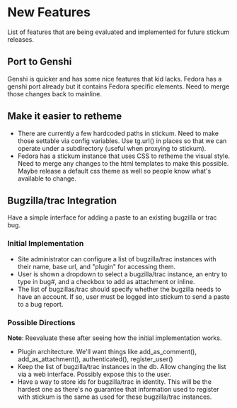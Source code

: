 # New Features #
List of features that are being evaluated and implemented for future stickum releases.

## Port to Genshi ##
Genshi is quicker and has some nice features that kid lacks.  Fedora has a genshi port already but it contains Fedora specific elements.  Need to merge those changes back to mainline.

## Make it easier to retheme ##
  * There are currently a few hardcoded paths in stickum.  Need to make those settable via config variables.  Use tg.url() in places so that we can operate under a subdirectory (useful when proxying to stickum).
  * Fedora has a stickum instance that uses CSS to retheme the visual style.  Need to merge any changes to the html templates to make this possible.  Maybe release a default css theme as well so people know what's available to change.

## Bugzilla/trac Integration ##
Have a simple interface for adding a paste to an existing bugzilla or trac bug.

### Initial Implementation ###
  * Site administrator can configure a list of bugzilla/trac instances with their name, base url, and "plugin" for accessing them.
  * User is shown a dropdown to select a bugzilla/trac instance, an entry to type in bug#, and a checkbox to add as attachment or inline.
  * The list of bugzillas/trac should specify whether the bugzilla needs to have an account.  If so, user must be logged into stickum to send a paste to a bug report.

### Possible Directions ###
**Note**: Reevaluate these after seeing how the initial implementation works.
  * Plugin architecture.  We'll want things like add\_as\_comment(), add\_as\_attachment(), authenticated(), register\_user()
  * Keep the list of bugzilla/trac instances in the db.  Allow changing the list via a web interface.  Possibly expose this to the user.
  * Have a way to store ids for bugzilla/trac in identity.  This will be the hardest one as there's no guarantee that information used to register with stickum is the same as used for these bugzilla/trac instances.
